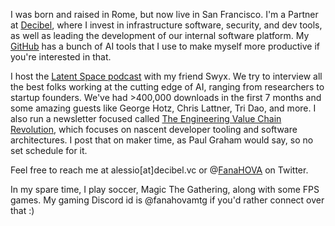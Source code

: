 I was born and raised in Rome, but now live in San Francisco. I'm a Partner at [Decibel](https://decibel.vc), where I invest in infrastructure software, security, and dev tools, as well as leading the development of our internal software platform. My [GitHub](https://github.com/FanaHOVA) has a bunch of AI tools that I use to make myself more productive if you're interested in that. 

I host the [Latent Space podcast](https://latent.space/) with my friend Swyx. We try to interview all the best folks working at the cutting edge of AI, ranging from researchers to startup founders. We've had >400,000 downloads in the first 7 months and some amazing guests like George Hotz, Chris Lattner, Tri Dao, and more. I also run a newsletter focused called [The Engineering Value Chain Revolution](http://engineeringvaluechain.substack.com), which focuses on nascent developer tooling and software architectures. I post that on maker time, as Paul Graham would say, so no set schedule for it. 

Feel free to reach me at alessio\[at]decibel.vc or @[FanaHOVA](https://twitter.com/fanahova) on Twitter.

In my spare time, I play soccer, Magic The Gathering, along with some FPS games. My gaming Discord id is @fanahovamtg if you'd rather connect over that :)